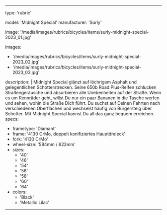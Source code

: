 ---

type: 'rubric'


model: 'Midnight Special'
manufacturer: 'Surly'

image: '/media/images/rubrics/bicycles/items/surly-midnight-special-2023_01.jpg'

images:
  - '/media/images/rubrics/bicycles/items/surly-midnight-special-2023_02.jpg'
  - '/media/images/rubrics/bicycles/items/surly-midnight-special-2023_03.jpg'

description: |
    Midnight Special glänzt auf löchrigem Asphalt und gelegentlichen Schotterstrecken. Seine 650b Road Plus-Reifen schlucken Straßengeräusche und absorbieren alle Unebenheiten auf der Straße.
    Wenn es um Rennräder geht, willst Du nur ein paar Bananen in die Tasche werfen und sehen, wohin die Straße Dich führt. Du suchst auf Deinen Fahrten nach verschiedenen Oberflächen und wechselst häufig von Bürgersteig über Schotter. Mit Midnight Special kannst Du all das ganz bequem erreichen.
specs:
  - frametype: 'Diamant'
  - frame: '4130 CrMo, doppelt konifiziertes Hauptdreieck'
  - fork: '4130 CrMo'
  - wheel-size: '584mm / 622mm'
  - sizes:
    - '40'
    - '46'
    - '54'
    - '56'
    - '58'
    - '60'
    - '64'
  - colors:
    - 'Black'
    - 'Metallic Lilac'

---